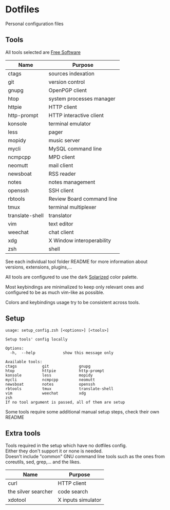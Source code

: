 # Dotfiles

Personal configuration files


## Tools

All tools selected are [Free Software](https://www.gnu.org/philosophy/free-sw.en.html)

| Name            | Purpose                   |
|-----------------|---------------------------|
| ctags           | sources indexation        |
| git             | version control           |
| gnupg           | OpenPGP client            |
| htop            | system processes manager  |
| httpie          | HTTP client               |
| http-prompt     | HTTP interactive client   |
| konsole         | terminal emulator         |
| less            | pager                     |
| mopidy          | music server              |
| mycli           | MySQL command line        |
| ncmpcpp         | MPD client                |
| neomutt         | mail client               |
| newsboat        | RSS reader                |
| notes           | notes management          |
| openssh         | SSH client                |
| rbtools         | Review Board command line |
| tmux            | terminal multiplexer      |
| translate-shell | translator                |
| vim             | text editor               |
| weechat         | chat client               |
| xdg             | X Window interoperability |
| zsh             | shell                     |

See each individual tool folder README for more information
about versions, extensions, plugins,...

All tools are configured to use the dark
[Solarized](http://ethanschoonover.com/solarized) color palette.

Most keybindings are minimalized to keep only relevant ones
and configured to be as much vim-like as possible.

Colors and keybindings usage try to be consistent across tools.


## Setup

```shell
usage: setup_config.zsh [<options>] [<tools>]

Setup tools' config locally

Options:
  -h,  --help            show this message only

Available tools:
ctags           git             gnupg
htop            httpie          http-prompt
konsole         less            mopidy
mycli           ncmpcpp         neomutt
newsboat        notes           openssh
rbtools         tmux            translate-shell
vim             weechat         xdg
zsh
If no tool argument is passed, all of them are setup
```

Some tools require some additional manual setup steps, check their own README


## Extra tools

Tools required in the setup which have no dotfiles config.  
Either they don't support it or none is needed.  
Doesn't include "common" GNU command line tools
such as the ones from coreutils, sed, grep,... and the likes.

| Name                | Purpose            |
|---------------------|--------------------|
| curl                | HTTP client        |
| the silver searcher | code search        |
| xdotool             | X inputs simulator |
